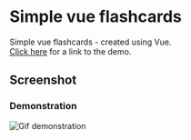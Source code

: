 # Simple vue flashcards

Simple vue flashcards - created using Vue.    
[Click here](https://g-lamonov.github.io/vue-flashcards/) for a link to the demo.

## Screenshot

### Demonstration
![Gif demonstration](https://i.imgur.com/Hqr2B6Y.gif)